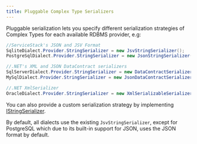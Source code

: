 ```yaml
---
title: Pluggable Complex Type Serializers
---
```


Pluggable serialization lets you specify different serialization strategies of Complex Types for each available RDBMS provider, e.g:

```csharp
//ServiceStack's JSON and JSV Format
SqliteDialect.Provider.StringSerializer = new JsvStringSerializer();       
PostgreSqlDialect.Provider.StringSerializer = new JsonStringSerializer();

//.NET's XML and JSON DataContract serializers
SqlServerDialect.Provider.StringSerializer = new DataContractSerializer();
MySqlDialect.Provider.StringSerializer = new JsonDataContractSerializer();

//.NET XmlSerializer
OracleDialect.Provider.StringSerializer = new XmlSerializableSerializer();
```
You can also provide a custom serialization strategy by implementing
[IStringSerializer](https://github.com/ServiceStack/ServiceStack/blob/main/ServiceStack.Text/src/ServiceStack.Text/IStringSerializer.cs).

By default, all dialects use the existing `JsvStringSerializer`, except for PostgreSQL which due to its built-in support for JSON, uses the JSON format by default.  
